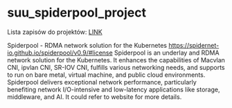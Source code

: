 # suu_spiderpool_project

Lista zapisów do projektów: [LINK](https://docs.google.com/spreadsheets/d/1aBbVXf83pMiSswn5aqrRwD_OxMMmgdJ8Jzq8A_bWfTg/edit#gid=0)

Spiderpool - RDMA network solution for the Kubernetes https://spidernet-io.github.io/spiderpool/v0.9/#license Spiderpool is an underlay and RDMA network solution for the Kubernetes. It enhances the capabilities of Macvlan CNI, ipvlan CNI, SR-IOV CNI, fulfills various networking needs, and supports to run on bare metal, virtual machine, and public cloud environments. Spiderpool delivers exceptional network performance, particularly benefiting network I/O-intensive and low-latency applications like storage, middleware, and AI. It could refer to website for more details.

